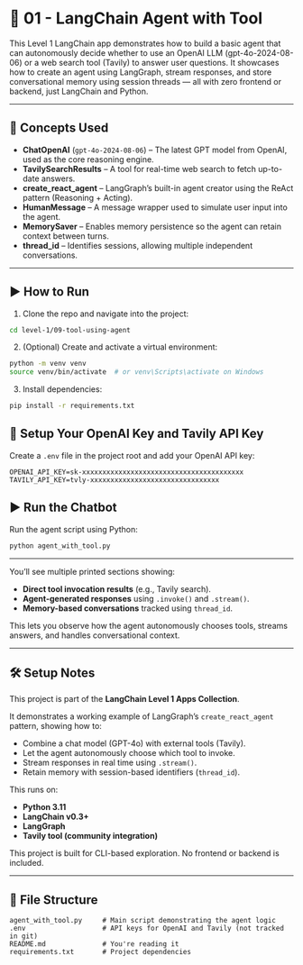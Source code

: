 # 🤖 01 - LangChain Agent with Tool

This Level 1 LangChain app demonstrates how to build a basic agent that can autonomously decide whether to use an OpenAI LLM (gpt-4o-2024-08-06) or a web search tool (Tavily) to answer user questions. It showcases how to create an agent using LangGraph, stream responses, and store conversational memory using session threads — all with zero frontend or backend, just LangChain and Python.

---

## 🧩 Concepts Used

- **ChatOpenAI** (`gpt-4o-2024-08-06`) – The latest GPT model from OpenAI, used as the core reasoning engine.
- **TavilySearchResults** – A tool for real-time web search to fetch up-to-date answers.
- **create_react_agent** – LangGraph’s built-in agent creator using the ReAct pattern (Reasoning + Acting).
- **HumanMessage** – A message wrapper used to simulate user input into the agent.
- **MemorySaver** – Enables memory persistence so the agent can retain context between turns.
- **thread_id** – Identifies sessions, allowing multiple independent conversations.

---

## ▶️ How to Run

1. Clone the repo and navigate into the project:

```bash
cd level-1/09-tool-using-agent
```

2. (Optional) Create and activate a virtual environment:

```bash
python -m venv venv
source venv/bin/activate  # or venv\Scripts\activate on Windows
```

3. Install dependencies:

```bash
pip install -r requirements.txt
```

## 🔐 Setup Your OpenAI Key and Tavily API Key

Create a `.env` file in the project root and add your OpenAI API key:

```env
OPENAI_API_KEY=sk-xxxxxxxxxxxxxxxxxxxxxxxxxxxxxxxxxxxxxxxx
TAVILY_API_KEY=tvly-xxxxxxxxxxxxxxxxxxxxxxxxxxxxxxxx
```

## ▶️ Run the Chatbot

Run the agent script using Python:

```bash
python agent_with_tool.py
```

---

You’ll see multiple printed sections showing:

- **Direct tool invocation results** (e.g., Tavily search).
- **Agent-generated responses** using `.invoke()` and `.stream()`.
- **Memory-based conversations** tracked using `thread_id`.

This lets you observe how the agent autonomously chooses tools, streams answers, and handles conversational context.

---

## 🛠️ Setup Notes

This project is part of the **LangChain Level 1 Apps Collection**.

It demonstrates a working example of LangGraph’s `create_react_agent` pattern, showing how to:

- Combine a chat model (GPT-4o) with external tools (Tavily).
- Let the agent autonomously choose which tool to invoke.
- Stream responses in real time using `.stream()`.
- Retain memory with session-based identifiers (`thread_id`).

This runs on:

- **Python 3.11**
- **LangChain v0.3+**
- **LangGraph**
- **Tavily tool (community integration)**

This project is built for CLI-based exploration. No frontend or backend is included.

---

## 📁 File Structure

```text
agent_with_tool.py     # Main script demonstrating the agent logic
.env                   # API keys for OpenAI and Tavily (not tracked in git)
README.md              # You're reading it
requirements.txt       # Project dependencies
```
